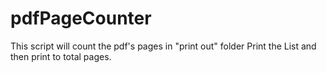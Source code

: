 # pdfPageCounter

This script will count the pdf's pages in "print out" folder
Print the List and then print to total pages.